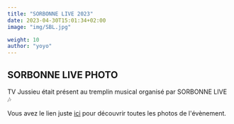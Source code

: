 ```yaml
---
title: "SORBONNE LIVE 2023"
date: 2023-04-30T15:01:34+02:00
image: "img/SBL.jpg"

weight: 10
author: "yoyo"
---
```


## SORBONNE LIVE PHOTO

TV Jussieu était présent au tremplin musical organisé par SORBONNE LIVE 🎶

Vous avez le lien juste [ici](https://www.facebook.com/media/set/?set=a.1135123127387832&type=3) pour découvrir toutes les photos de l'évènement.